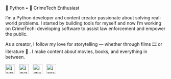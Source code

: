 👾 Python • 🫆 CrimeTech Enthusiast

I’m a Python developer and content creator passionate about solving real-world problems.
I started by building tools for myself and now I’m working on CrimeTech: developing software to assist law enforcement and empower the public.

As a creator, I follow my love for storytelling — whether through films 🎞️ or literature 📖 .
I make content about movies, books, and everything in between.

<img align ="left" alt="java" width= "30px"  style="padding-right:10px;" src="https://imgs.search.brave.com/LAD9a2Vl5wwRqGNxI26amZ2B-iuo8xZAaDWDBnwBW38/rs:fit:860:0:0:0/g:ce/aHR0cHM6Ly93d3cu/cG5nYWxsLmNvbS93/cC1jb250ZW50L3Vw/bG9hZHMvNS9QeXRo/b24tUE5HLnBuZw"/>
<img align ="left" alt="java" width= "30px"  style="padding-right:10px;" src="https://imgs.search.brave.com/e85MisoUfsBHDOMh_tDCyYdoKLwTyLNsv-DWxJ6qXaE/rs:fit:860:0:0:0/g:ce/aHR0cHM6Ly9zdGF0/aWMudmVjdGVlenku/Y29tL3N5c3RlbS9y/ZXNvdXJjZXMvdGh1/bWJuYWlscy8wNTMv/MDY2Lzc5OC9zbWFs/bC9mcmVlLWxvZ28t/aHRtbC01LWZyZWUt/cG5nLnBuZw"/>
<img align ="left" alt="java" width= "30px"  style="padding-right:10px;" src="https://imgs.search.brave.com/LAD9a2Vl5wwRqGNxI26amZ2B-iuo8xZAaDWDBnwBW38/rs:fit:860:0:0:0/g:ce/aHR0cHM6Ly93d3cu/cG5nYWxsLmNvbS93/cC1jb250ZW50L3Vw/bG9hZHMvNS9QeXRo/b24tUE5HLnBuZw"/>
<img align ="left" alt="java" width= "30px"  style="padding-right:10px;" src="https://imgs.search.brave.com/LAD9a2Vl5wwRqGNxI26amZ2B-iuo8xZAaDWDBnwBW38/rs:fit:860:0:0:0/g:ce/aHR0cHM6Ly93d3cu/cG5nYWxsLmNvbS93/cC1jb250ZW50L3Vw/bG9hZHMvNS9QeXRo/b24tUE5HLnBuZw"/>


<!--
**frostship/frostship** is a ✨ _special_ ✨ repository because its `README.md` (this file) appears on your GitHub profile.

Here are some ideas to get you started:

- 🔭 I’m currently working on ...
- 🌱 I’m currently learning ...
- 👯 I’m looking to collaborate on ...
- 🤔 I’m looking for help with ...
- 💬 Ask me about ...
- 📫 How to reach me: ...
- 😄 Pronouns: ...
- ⚡ Fun fact: ...
-->
